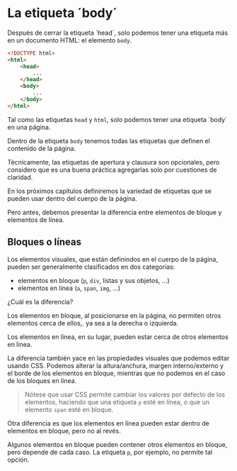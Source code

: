 # La etiqueta ´body´

Después de cerrar la etiqueta ´head´, solo podemos tener una etiqueta más en un documento HTML: el elemento `body`.

```html
<!DOCTYPE html>
<html>
	<head>
		...
	</head>
	<body>
		...
	</body>
</html>
```

Tal como las etiquetas `head` y `html`, solo podemos tener una etiqueta ´body´ en una página.

Dentro de la etiqueta `body` tenemos todas las etiquetas que definen el contenido de la página.

Técnicamente, las etiquetas de apertura y clausura son opcionales, pero considero que es una buena práctica agregarlas solo por cuestiones de claridad.

En los próximos capítulos definiremos la variedad de etiquetas que se pueden usar dentro del cuerpo de la página.

Pero antes, debemos presentar la diferencia entre elementos de bloque y elementos de línea.

## Bloques o líneas

Los elementos visuales, que están definindos en el cuerpo de la página, pueden ser generalmente clasificados en dos categorías:

- elementos en bloque (`p`, `div`, listas y sus objetos, ...)
- elementos en línea (`a`, `span`, `img`, ...)

¿Cuál es la diferencia?

Los elementos en bloque, al posicionarse en la página, no permiten otros elementos cerca de ellos,. ya sea a la derecha o izquierda.

Los elementos en línea, en su lugar, pueden estar cerca de otros elementos en línea.

La diferencia también yace en las propiedades visuales que podemos editar usando CSS. Podemos alterar la altura/anchura, margen interno/externo y el borde de los elementos en bloque, mientras que no podemos en el caso de los bloques en línea.

> Nótese que usar CSS permite cambiar los valores por defecto de los elementos, haciendo que una etiqueta `p` esté en línea, o que un elemento `span` esté en bloque.

Otra diferencia es que los elementos en línea pueden estar dentro de elementos en bloque, pero no al revés.

Algunos elementos en bloque pueden contener otros elementos en bloque, pero depende de cada caso. La etiqueta `p`, por ejemplo, no permite tal opción.
